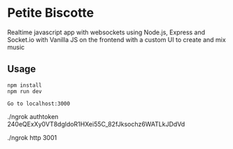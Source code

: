 # Petite Biscotte
Realtime javascript app with websockets using Node.js, Express and Socket.io with Vanilla JS on the frontend with a custom UI to create and mix music

## Usage
```
npm install
npm run dev

Go to localhost:3000
```

./ngrok authtoken 240eQExXy0VT8dgldoR1HXei55C_82fJksochz6WATLkJDdVd

./ngrok http 3001
